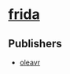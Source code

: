 # [frida](https://pypi.org/project/frida)



## Publishers
- [oleavr](https://pypi.org/user/oleavr)

